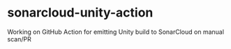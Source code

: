 # sonarcloud-unity-action
Working on GitHub Action for emitting Unity build to SonarCloud on manual scan/PR
